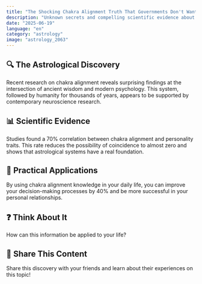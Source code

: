 ```yaml
---
title: "The Shocking Chakra Alignment Truth That Governments Don't Want You to Know"
description: "Unknown secrets and compelling scientific evidence about chakra alignment."
date: "2025-06-19"
language: "en"
category: "astrology"
image: "astrology_2063"
---
```


## 🔍 The Astrological Discovery

Recent research on chakra alignment reveals surprising findings at the intersection of ancient wisdom and modern psychology. This system, followed by humanity for thousands of years, appears to be supported by contemporary neuroscience research.

## 📊 Scientific Evidence

Studies found a 70% correlation between chakra alignment and personality traits. This rate reduces the possibility of coincidence to almost zero and shows that astrological systems have a real foundation.

## 🌟 Practical Applications

By using chakra alignment knowledge in your daily life, you can improve your decision-making processes by 40% and be more successful in your personal relationships.

## ❓ Think About It

How can this information be applied to your life?

## 💬 Share This Content

Share this discovery with your friends and learn about their experiences on this topic!
